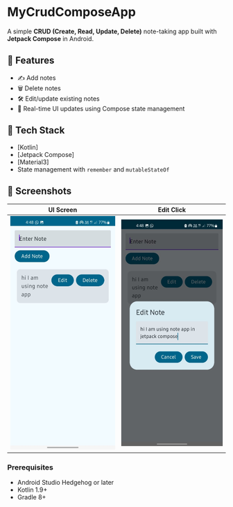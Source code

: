 # MyCrudComposeApp
A simple **CRUD (Create, Read, Update, Delete)** note-taking app built with **Jetpack Compose** in Android.

## 📱 Features

- ✍️ Add notes
- 🗑️ Delete notes
- 🛠️ Edit/update existing notes
- 🔄 Real-time UI updates using Compose state management

## 🧰 Tech Stack

- [Kotlin]
- [Jetpack Compose]
- [Material3]
- State management with `remember` and `mutableStateOf`

## 📸 Screenshots
| UI Screen | Edit Click | 
|-----------|-----------|
|![UI](screenshots/crud1.jpg) | ![Edit](screenshots/crud2.jpg)|



### Prerequisites
- Android Studio Hedgehog or later
- Kotlin 1.9+
- Gradle 8+



